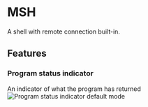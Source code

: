 # MSH
A shell with remote connection built-in.

## Features
### Program status indicator
An indicator of what the program has returned
![Program status indicator default mode]()
